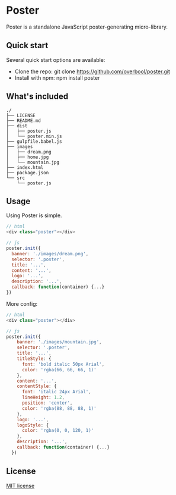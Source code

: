 # Poster

Poster is a standalone JavaScript poster-generating micro-library.

## Quick start

Several quick start options are available:

* Clone the repo: git clone https://github.com/overbool/poster.git
* Install with npm: npm install poster

## What's included

```
./
├── LICENSE
├── README.md
├── dist
│   ├── poster.js
│   └── poster.min.js
├── gulpfile.babel.js
├── images
│   ├── dream.png
│   ├── home.jpg
│   └── mountain.jpg
├── index.html
├── package.json
└── src
    └── poster.js
```

## Usage

Using Poster is simple.

```js
// html
<div class="poster"></div>

// js
poster.init({
  banner: './images/dream.png',
  selector: '.poster',
  title: '...',
  content: '...',
  logo: '...',
  description: '...',
  callback: function(container) {...}
})
```

More config:

```js
// html
<div class="poster"></div>

// js
poster.init({
    banner: './images/mountain.jpg',
    selector: '.poster',
    title: '...',
    titleStyle: {
      font: 'bold italic 50px Arial',
      color: 'rgba(66, 66, 66, 1)'
    },
    content: '...',
    contentStyle: {
      font: 'italic 24px Arial',
      lineHeight: 1.2,
      position: 'center',
      color: 'rgba(88, 88, 88, 1)'
    },
    logo: '...',
    logoStyle: {
      color: 'rgba(0, 0, 120, 1)'
    },
    description: '...',
    callback: function(container) {...}
  })
```

## License
[MIT license](./LICENSE)


